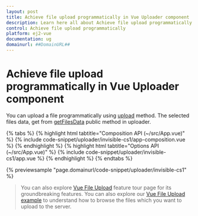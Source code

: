 ```yaml
---
layout: post
title: Achieve file upload programmatically in Vue Uploader component | Syncfusion
description: Learn here all about Achieve file upload programmatically in Syncfusion Vue Uploader component of Syncfusion Essential JS 2 and more.
control: Achieve file upload programmatically 
platform: ej2-vue
documentation: ug
domainurl: ##DomainURL##
---
```


# Achieve file upload programmatically in Vue Uploader component

You can upload a file programmatically using [upload](https://ej2.syncfusion.com/vue/documentation/api/uploader/#upload) method. The selected files data, get from [getFilesData](https://ej2.syncfusion.com/vue/documentation/api/uploader/#getfilesdata) public method in uploader.

{% tabs %}
{% highlight html tabtitle="Composition API (~/src/App.vue)" %}
{% include code-snippet/uploader/invisible-cs1/app-composition.vue %}
{% endhighlight %}
{% highlight html tabtitle="Options API (~/src/App.vue)" %}
{% include code-snippet/uploader/invisible-cs1/app.vue %}
{% endhighlight %}
{% endtabs %}
        
{% previewsample "page.domainurl/code-snippet/uploader/invisible-cs1" %}

>You can also explore [Vue File Upload](https://www.syncfusion.com/vue-ui-components/vue-file-upload) feature tour page for its groundbreaking features. You can also explore our [Vue File Upload example](https://ej2.syncfusion.com/vue/demos/#/material/uploader/default.html) to understand how to browse the files which you want to upload to the server.